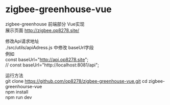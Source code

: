 # zigbee-greenhouse-vue
zigbee-greenhouse 前端部分 Vue实现  
展示页面 http://zigbee.op8278.site/  

修改Api请求地址  
./src/utils/apiAdress.js 中修改 baseUrl字段  
例如  
const baseUrl="http://api.op8278.site";  
// const baseUrl="http://localhost:8081/api";  


运行方法  
git clone https://github.com/op8278/zigbee-greenhouse-vue.git
cd zigbee-greenhourse-vue  
npm install  
npm run dev  

